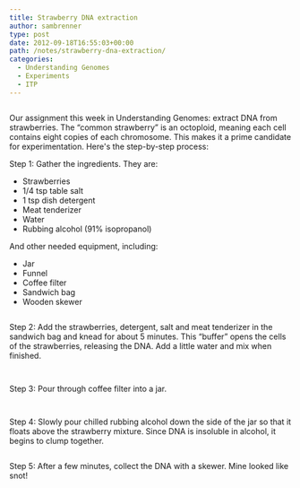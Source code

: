 ```yaml
---
title: Strawberry DNA extraction
author: sambrenner
type: post
date: 2012-09-18T16:55:03+00:00
path: /notes/strawberry-dna-extraction/
categories:
  - Understanding Genomes
  - Experiments
  - ITP
---
```

[<img class="aligncenter size-full wp-image-56" title="P9182052" src="/img/uploads/2012/09/P9182052.jpg" alt=""  />][1]

Our assignment this week in Understanding Genomes: extract DNA from strawberries. The &#8220;common strawberry&#8221; is an octoploid, meaning each cell contains eight copies of each chromosome. This makes it a prime candidate for experimentation. Here's the step-by-step process:

Step 1: Gather the ingredients. They are:

* Strawberries
* 1/4 tsp table salt
* 1 tsp dish detergent
* Meat tenderizer
* Water
* Rubbing alcohol (91% isopropanol)

And other needed equipment, including:

* Jar
* Funnel
* Coffee filter
* Sandwich bag
* Wooden skewer

[<img class="aligncenter size-full wp-image-50" title="P9182040" src="/img/uploads/2012/09/P9182040.jpg" alt="" />][2]

Step 2: Add the strawberries, detergent, salt and meat tenderizer in the sandwich bag and knead for about 5 minutes. This &#8220;buffer&#8221; opens the cells of the strawberries, releasing the DNA. Add a little water and mix when finished.

[<img class="aligncenter size-full wp-image-51" title="P9182041" src="/img/uploads/2012/09/P9182041.jpg" alt="" />][3]

[<img class="aligncenter size-full wp-image-52" title="P9182042" src="/img/uploads/2012/09/P9182042.jpg" alt=""  />][4]

Step 3: Pour through coffee filter into a jar.

[<img class="aligncenter size-full wp-image-53" title="P9182044" src="/img/uploads/2012/09/P9182044.jpg" alt=""  />][5]

[<img class="aligncenter size-full wp-image-54" title="P9182049" src="/img/uploads/2012/09/P9182049.jpg" alt="" />][6]

Step 4: Slowly pour chilled rubbing alcohol down the side of the jar so that it floats above the strawberry mixture. Since DNA is insoluble in alcohol, it begins to clump together.

[<img class="aligncenter size-full wp-image-55" title="P9182050" src="/img/uploads/2012/09/P9182050.jpg" alt=""  />][7]

Step 5: After a few minutes, collect the DNA with a skewer. Mine looked like snot!

[<img class="aligncenter size-full wp-image-58" title="P9182055" src="/img/uploads/2012/09/P9182055.jpg" alt=""  />][8]


 [1]: /img/uploads/2012/09/P9182052.jpg
 [2]: /img/uploads/2012/09/P9182040.jpg
 [3]: /img/uploads/2012/09/P9182041.jpg
 [4]: /img/uploads/2012/09/P9182042.jpg
 [5]: /img/uploads/2012/09/P9182044.jpg
 [6]: /img/uploads/2012/09/P9182049.jpg
 [7]: /img/uploads/2012/09/P9182050.jpg
 [8]: /img/uploads/2012/09/P9182055.jpg
